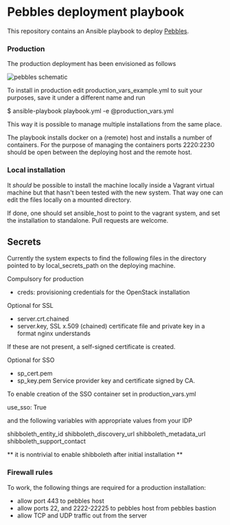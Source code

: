 # Pebbles deployment playbook

This repository contains an Ansible playbook to deploy [Pebbles](https://github.com/CSCfi/pebbles).


### Production

The production deployment has been envisioned as follows

![pebbles schematic](https://cloud.githubusercontent.com/assets/609234/24000118/0d0b5dd4-0a63-11e7-8920-9d9a0841c5e3.png)

To install in production edit production_vars_example.yml to suit your
purposes, save it under a different name and run

  $ ansible-playbook playbook.yml -e @production_vars.yml

This way it is possible to manage multiple installations from the same place.

The playbook installs docker on a (remote) host and installs a number of
containers. For the purpose of managing the containers ports 2220:2230 should
be open between the deploying host and the remote host.

### Local installation

It *should* be possible to install the machine locally inside a Vagrant virtual
machine but that hasn't been tested with the new system. That way one can edit
the files locally on a mounted directory.

If done, one should set ansible_host to point to the vagrant system, and set
the installation to standalone. Pull requests are welcome.

## Secrets

Currently the system expects to find the following files in the directory
pointed to by local_secrets_path on the deploying machine.

Compulsory for production

* creds: provisioning credentials for the OpenStack installation

Optional for SSL
* server.crt.chained
* server.key, SSL x.509 (chained) certificate file and private key in a format
  nginx understands

If these are not present, a self-signed certificate is created.

Optional for SSO
* sp_cert.pem
* sp_key.pem
Service provider key and certificate signed by CA.

To enable creation of the SSO container set in production_vars.yml

  use_sso: True

and the following variables with appropriate values from your IDP

  shibboleth_entity_id
  shibboleth_discovery_url
  shibboleth_metadata_url
  shibboleth_support_contact

** it is nontrivial to enable shibboleth after initial installation **

### Firewall rules

To work, the following things are required for a production installation:

* allow port 443 to pebbles host
* allow ports 22, and 2222-22225 to pebbles host from pebbles bastion
* allow TCP and UDP traffic out from the server

